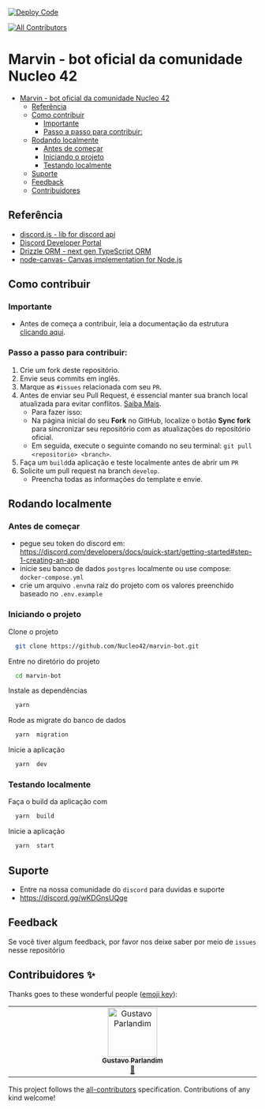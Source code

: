 [![Deploy Code](https://github.com/Nucleo42/marvin-bot/actions/workflows/deploy.yml/badge.svg?branch=main)](https://github.com/Nucleo42/marvin-bot/actions/workflows/deploy.yml)
<!-- ALL-CONTRIBUTORS-BADGE:START - Do not remove or modify this section -->
[![All Contributors](https://img.shields.io/badge/all_contributors-1-orange.svg?style=flat-square)](#contributors-)
<!-- ALL-CONTRIBUTORS-BADGE:END -->

# Marvin - bot oficial da comunidade Nucleo 42

- [Marvin - bot oficial da comunidade Nucleo 42](#marvin---bot-oficial-da-comunidade-nucleo-42)
  - [Referência](#referência)
  - [Como  contribuir](#como--contribuir)
    - [Importante](#importante)
    - [Passo a passo para contribuir:](#passo-a-passo-para-contribuir)
  - [Rodando localmente](#rodando-localmente)
    - [Antes de começar](#antes-de-começar)
    - [Iniciando o projeto](#iniciando-o-projeto)
    - [Testando localmente](#testando-localmente)
  - [Suporte](#suporte)
  - [Feedback](#feedback)
  - [Contribuidores](#contribuidores)

## Referência

 - [discord.js - lib for discord api](https://discord.js.org/)
 - [Discord Developer Portal](https://discord.com/developers/docs/intro)
 - [Drizzle ORM - next gen TypeScript ORM](https://orm.drizzle.team/)
 - [node-canvas-  Canvas implementation for Node.js](https://github.com/Automattic/node-canvas)



## Como  contribuir
### Importante

- Antes de começa a contribuir, leia a documentação da estrutura [clicando aqui](https://github.com/Nucleo42/marvin-bot/blob/main/docs/infrastructure.md).

### Passo a passo para contribuir:

1. Crie um fork deste repositório.
2. Envie seus commits em inglês.
3. Marque as `#issues` relacionada com seu `PR`.
4. Antes de enviar seu Pull Request, é essencial manter sua branch local atualizada para evitar conflitos. [Saiba Mais](https://www.freecodecamp.org/portuguese/news/git-pull-explicado/).
   - Para fazer isso:
   - Na página inicial do seu **Fork** no GitHub, localize o botão **Sync fork** para sincronizar seu repositório com as atualizações do repositório oficial.
   - Em seguida, execute o seguinte comando no seu terminal: `git pull <repositorio> <branch>`.
5. Faça um `build`da aplicação e teste localmente antes de abrir um `PR` 
5. Solicite um pull request na branch `develop`.
   - Preencha todas as informações do template e envie.



## Rodando localmente

### Antes de começar
- pegue seu token do discord em: https://discord.com/developers/docs/quick-start/getting-started#step-1-creating-an-app
- inicie seu banco de dados `postgres` localmente ou use compose: `docker-compose.yml`
- crie um arquivo `.env`na raiz do projeto com os valores preenchido baseado no `.env.example`

### Iniciando o projeto

Clone o projeto

```bash
  git clone https://github.com/Nucleo42/marvin-bot.git
```

Entre no diretório do projeto

```bash
  cd marvin-bot
```

Instale as dependências

```bash
  yarn 
```

Rode as migrate do banco de dados

```bash
  yarn  migration
```

Inicie a aplicação

```bash
  yarn  dev
```
### Testando localmente

Faça o build da aplicação com

```bash
  yarn  build
```

Inicie a aplicação

```bash
  yarn  start
```

## Suporte
- Entre na nossa comunidade do `discord` para duvidas e suporte
- https://discord.gg/wKDGnsUQge

## Feedback

Se você tiver algum feedback, por favor nos deixe saber por meio de `issues` nesse repositório

## Contribuidores ✨


Thanks goes to these wonderful people ([emoji key](https://allcontributors.org/docs/en/emoji-key)):

<!-- ALL-CONTRIBUTORS-LIST:START - Do not remove or modify this section -->
<!-- prettier-ignore-start -->
<!-- markdownlint-disable -->
<table>
  <tbody>
    <tr>
      <td align="center" valign="top" width="14.28%"><a href="https://github.com/parlandin"><img src="https://avatars.githubusercontent.com/u/56051040?v=4?s=100" width="100px;" alt="Gustavo Parlandim"/><br /><sub><b>Gustavo Parlandim</b></sub></a><br /><a href="#maintenance-parlandin" title="Maintenance">🚧</a></td>
    </tr>
  </tbody>
</table>

<!-- markdownlint-restore -->
<!-- prettier-ignore-end -->

<!-- ALL-CONTRIBUTORS-LIST:END -->

This project follows the [all-contributors](https://github.com/all-contributors/all-contributors) specification. Contributions of any kind welcome!
